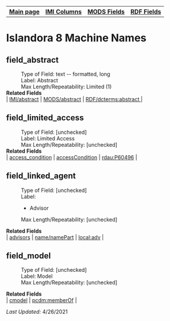 <!DOCTYPE html>
<html>
<head>

</head>
<body>

<table style="width:100%">
  <tr>
    <th><a href="index.md">Main page</a></th>
	<th><a href="IMI.md">IMI Columns</a></th>
    <th><a href="MODS.md">MODS Fields</a></th>
    <th><a href="RDF.md">RDF Fields</a></th>
  </tr>
</table>
<h1>Islandora 8 Machine Names</h1>
<h2>field_abstract</h2>
	<dl>
		<dd>Type of Field: text -- formatted, long</dd>
		<dd>Label: Abstract</dd>
		<dd>Max Length/Repeatability: Limited (1)</dd>
		<dd>
			<dt><b>Related Fields</b></dt>
				| <a href="abstract.md">IMI/abstract</a> | <a href="mods.abstract.md">MODS/abstract</a> | <a href="rdf.abstract.md">RDF/dcterms:abstract </a> |
		</dd>
	</dl>
<dl>
<h2>field_limited_access</h2>
	<dl>
		<dd>Type of Field: [unchecked]</dd>
		<dd>Label: Limited Access</dd>
		<dd>Max Length/Repeatability: [unchecked]</dd>
		<dd>
			<dt><b>Related Fields</b></dt>
				| <a href="access_condition.md">access_condition</a> | <a href="mods.access_condition.md">accessCondition</a> | <a href="rdf.rdau.p60496.md">rdau:P60496</a> | 
		</dd>
	</dl>
<h2>field_linked_agent</h2>
	<dl>
		<dd>Type of Field: [unchecked]</dd>
		<dd>Label: 
				<ul>
					<li>Advisor</li>
				</ul>
		</dd>
		<dd>Max Length/Repeatability: [unchecked]</dd>
	</dl>
	<dl>
		<dt><b>Related Fields</b></dt>
				| <a href="advisor.md">advisors</a> | <a href="mods.name.md">name/namePart</a> | <a href="rdf.field_linked_agent.md">local:adv</a> | 
	</dl>
<h2>field_model</h2>
	<dl>
		<dd>Type of Field: [unchecked]</dd>
		<dd>Label: Model</dd>
		<dd>Max Length/Repeatability: [unchecked]</dd>
	</dl>
	<dl>
		<dt><b>Related Fields</b></dt>
				| <a href="cmodel.md">cmodel</a> | <a href="rdf.dcterms.provenance.md">pcdm:memberOf</a> | 
	</dl>
<p><i>Last Updated: </i>4/26/2021</p>
</body>
</html>